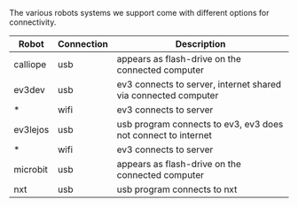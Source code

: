The various robots systems we support come with different options for connectivity.

| Robot   | Connection | Description |
|---------|------------|-------------|
|calliope | usb        | appears as flash-drive on the connected computer |
|ev3dev   | usb        | ev3 connects to server, internet shared via connected computer |
|*        | wifi       | ev3 connects to server |
|ev3lejos | usb        | usb program connects to ev3, ev3 does not connect to internet |
|*        | wifi       | ev3 connects to server |
|microbit | usb        | appears as flash-drive on the connected computer |
|nxt      | usb        | usb program connects to nxt |
